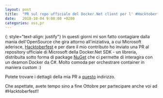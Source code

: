 ```yaml
---
layout: post
title:  "PR sul repo ufficiale del Docker.Net client per l' #Hacktoberfest 2018"
date:   2018-10-04 9:00:00 +0200
categories: oss,pr
---
```

{: style="text-align: justify"}
In questi giorni mi son fatto contagiare dalla mania dell'OpenSource che gira attorno all'iniziativa, a cui Microsoft aderisce, [Hacktoberfest](https://open.microsoft.com/2018/09/30/join-hacktoberfest-2018-celebration-microsoft/) e per dare il mio contributo ho inviato una PR al repository ufficiale di Microsoft della Docker.Net SDK - un libreria, distribuita sotto forma di package [NuGet](https://www.nuget.org/packages/Docker.DotNet/) che ci permette di interagira con un deamon Docker da C#. Molto comoda per orchestrare container in maniera custom :)  
  
Potete trovare i dettagli della mia PR a [questo](https://github.com/Microsoft/Docker.DotNet/pull/346) indirizzo.  
  
Che aspettate, avete tempo sino a fine Ottobre per partecipare anche voi ad #Hacktoberfest!!
